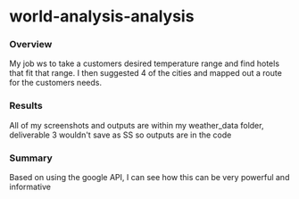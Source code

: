 # world-analysis-analysis

### Overview
My job ws to take a customers desired temperature range and find hotels that fit that range. I then suggested 4 of the cities and mapped out a route for the customers needs.

### Results
All of my screenshots and outputs are within my weather_data folder, deliverable 3 wouldn't save as SS so outputs are in the code 

### Summary
Based on using the google API, I can see how this can be very powerful and informative
